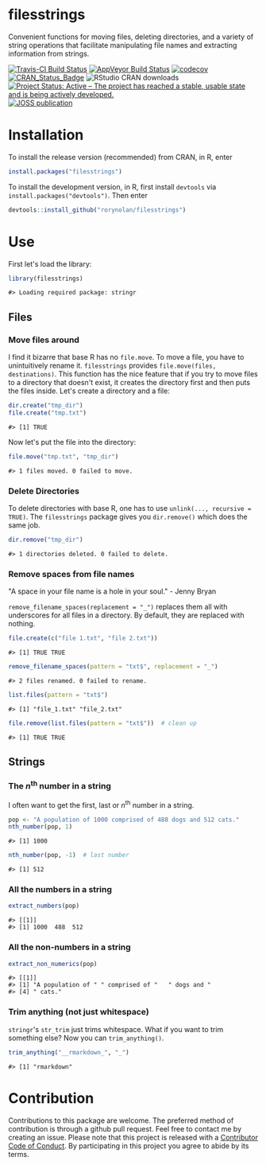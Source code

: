 filesstrings
================

Convenient functions for moving files, deleting directories, and a variety of string operations that facilitate manipulating file names and extracting information from strings.

[![Travis-CI Build Status](https://travis-ci.org/rorynolan/filesstrings.svg?branch=master)](https://travis-ci.org/rorynolan/filesstrings) [![AppVeyor Build Status](https://ci.appveyor.com/api/projects/status/github/rorynolan/filesstrings?branch=master&svg=true)](https://ci.appveyor.com/project/rorynolan/filesstrings) [![codecov](https://codecov.io/gh/rorynolan/filesstrings/branch/master/graph/badge.svg)](https://codecov.io/gh/rorynolan/filesstrings) [![CRAN\_Status\_Badge](http://www.r-pkg.org/badges/version/filesstrings)](https://cran.r-project.org/package=filesstrings) ![RStudio CRAN downloads](http://cranlogs.r-pkg.org/badges/grand-total/filesstrings) [![Project Status: Active – The project has reached a stable, usable state and is being actively developed.](http://www.repostatus.org/badges/latest/active.svg)](http://www.repostatus.org/#active) [![JOSS publication](http://joss.theoj.org/papers/10.21105/joss.00260/status.svg)](https://doi.org/10.21105/joss.00260)

Installation
============

To install the release version (recommended) from CRAN, in R, enter

``` r
install.packages("filesstrings")
```

To install the development version, in R, first install `devtools` via `install.packages("devtools")`. Then enter

``` r
devtools::install_github("rorynolan/filesstrings")
```

Use
===

First let's load the library:

``` r
library(filesstrings)
```

    #> Loading required package: stringr

Files
-----

### Move files around

I find it bizarre that base R has no `file.move`. To move a file, you have to unintuitively rename it. `filesstrings` provides `file.move(files, destinations)`. This function has the nice feature that if you try to move files to a directory that doesn't exist, it creates the directory first and then puts the files inside. Let's create a directory and a file:

``` r
dir.create("tmp_dir")
file.create("tmp.txt")
```

    #> [1] TRUE

Now let's put the file into the directory:

``` r
file.move("tmp.txt", "tmp_dir")
```

    #> 1 files moved. 0 failed to move.

### Delete Directories

To delete directories with base R, one has to use `unlink(..., recursive = TRUE)`. The `filesstrings` package gives you `dir.remove()` which does the same job.

``` r
dir.remove("tmp_dir")
```

    #> 1 directories deleted. 0 failed to delete.

### Remove spaces from file names

"A space in your file name is a hole in your soul." - Jenny Bryan

`remove_filename_spaces(replacement = "_")` replaces them all with underscores for all files in a directory. By default, they are replaced with nothing.

``` r
file.create(c("file 1.txt", "file 2.txt"))
```

    #> [1] TRUE TRUE

``` r
remove_filename_spaces(pattern = "txt$", replacement = "_")
```

    #> 2 files renamed. 0 failed to rename.

``` r
list.files(pattern = "txt$")
```

    #> [1] "file_1.txt" "file_2.txt"

``` r
file.remove(list.files(pattern = "txt$"))  # clean up
```

    #> [1] TRUE TRUE

Strings
-------

### The *n*<sup>th</sup> number in a string

I often want to get the first, last or *n*<sup>th</sup> number in a string.

``` r
pop <- "A population of 1000 comprised of 488 dogs and 512 cats."
nth_number(pop, 1)
```

    #> [1] 1000

``` r
nth_number(pop, -1)  # last number
```

    #> [1] 512

### All the numbers in a string

``` r
extract_numbers(pop)
```

    #> [[1]]
    #> [1] 1000  488  512

### All the non-numbers in a string

``` r
extract_non_numerics(pop)
```

    #> [[1]]
    #> [1] "A population of " " comprised of "   " dogs and "      
    #> [4] " cats."

### Trim anything (not just whitespace)

`stringr`'s `str_trim` just trims whitespace. What if you want to trim something else? Now you can `trim_anything()`.

``` r
trim_anything("__rmarkdown_", "_")
```

    #> [1] "rmarkdown"

Contribution
============

Contributions to this package are welcome. The preferred method of contribution is through a github pull request. Feel free to contact me by creating an issue. Please note that this project is released with a [Contributor Code of Conduct](CONDUCT.md). By participating in this project you agree to abide by its terms.
